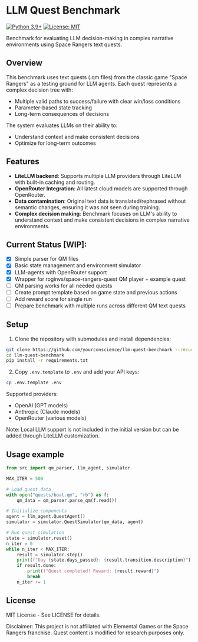 # LLM Quest Benchmark
[![Python 3.9+](https://img.shields.io/badge/python-3.9+-blue.svg)](https://www.python.org/downloads/)
[![License: MIT](https://img.shields.io/badge/License-MIT-yellow.svg)](https://opensource.org/licenses/MIT)

Benchmark for evaluating LLM decision-making in complex narrative environments using Space Rangers text quests.

## Overview
This benchmark uses text quests (.qm files) from the classic game "Space Rangers" as a testing ground for LLM agents.
Each quest represents a complex decision tree with:
- Multiple valid paths to success/failure with clear win/loss conditions
- Parameter-based state tracking
- Long-term consequences of decisions

The system evaluates LLMs on their ability to:
- Understand context and make consistent decisions
- Optimize for long-term outcomes


## Features
- **LiteLLM backend**: Supports multiple LLM providers through LiteLLM with built-in caching and routing.
- **OpenRouter Integration**: All latest cloud models are supported through OpenRouter.
- **Data contamination**: Original text data is translated/rephrased without semantic changes, ensuring it was not seen during training.
- **Complex decision making**: Benchmark focuses on LLM's ability to understand context and make consistent decisions in complex narrative environments.

## Current Status [WIP]:
- [x] Simple parser for QM files
- [x] Basic state management and environment simulator
- [x] LLM-agents with OpenRouter support
- [x] Wrapper for roginvs/space-rangers-quest QM player + example quest
- [ ] QM parsing works for all needed quests
- [ ] Create prompt template based on game state and previous actions
- [ ] Add reward score for single run
- [ ] Prepare benchmark with multiple runs across different QM text quests

## Setup
1. Clone the repository with submodules and install dependencies:
```bash
git clone https://github.com/yourconscience/llm-quest-benchmark --recurse-submodules
cd llm-quest-benchmark
pip install -r requirements.txt
```

2. Copy `.env.template` to `.env` and add your API keys:
```bash
cp .env.template .env
```

Supported providers:
- OpenAI (GPT models)
- Anthropic (Claude models)
- OpenRouter (various models)

Note: Local LLM support is not included in the initial version but can be added through LiteLLM customization.

## Usage example

```python
from src import qm_parser, llm_agent, simulator

MAX_ITER = 500

# Load quest data
with open("quests/boat.qm", "rb") as f:
    qm_data = qm_parser.parse_qm(f.read())

# Initialize components
agent = llm_agent.QuestAgent()
simulator = simulator.QuestSimulator(qm_data, agent)

# Run quest simulation
state = simulator.reset()
n_iter = 0
while n_iter < MAX_ITER:
    result = simulator.step()
    print(f"Day {state.days_passed}: {result.transition.description}")
    if result.done:
        print(f"Quest completed! Reward: {result.reward}")
        break
    n_iter += 1
```

## License
MIT License - See LICENSE for details.

Disclaimer: This project is not affiliated with Elemental Games or the Space Rangers franchise. Quest content is modified for research purposes only.
